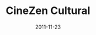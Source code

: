 ---
title: "CineZen Cultural"
category: Projetos
categoria: front
icone: code-slash
tag: Arquitetura da Informação e UX/UI
date: 2011-11-23
link: "https://www.behance.net/gallery/13024685/CineZen-Cultural"

---